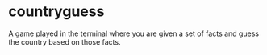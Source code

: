 # countryguess
A game played in the terminal where you are given a set of facts and guess the country based on those facts.
